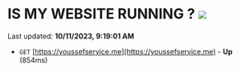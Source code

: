 # IS MY WEBSITE RUNNING ? [![](https://img.shields.io/static/v1?label=Sponsor&message=%E2%9D%A4&logo=GitHub&color=%23fe8e86)](https://github.com/sponsors/<username>)

Last updated: **10/11/2023, 9:19:01 AM**

- `GET` [https://youssefservice.me](https://youssefservice.me) - **Up** (854ms)
